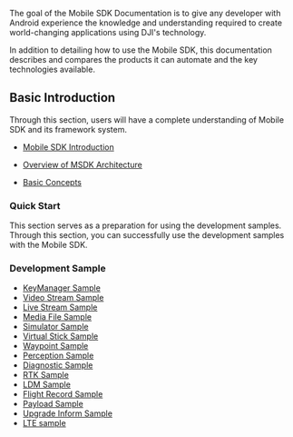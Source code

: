 The goal of the Mobile SDK Documentation is to give any developer with Android experience the knowledge and understanding required to create world-changing applications using DJI's technology.

In addition to detailing how to use the Mobile SDK, this documentation describes and compares the products it can automate and the key technologies available.

## Basic Introduction

Through this section, users will have a complete understanding of Mobile SDK and its framework system.

* [Mobile SDK Introduction](https://developer.dji.com/doc/mobile-sdk-tutorial/en/basic-introduction/msdk-introduction.html)

* [Overview of MSDK Architecture](https://developer.dji.com/doc/mobile-sdk-tutorial/en/basic-introduction/overview.html)

* [Basic Concepts](https://developer.dji.com/doc/mobile-sdk-tutorial/en/basic-introduction/basic-concepts/flight-control.html)


### Quick Start

This section serves as a preparation for using the development samples. Through this section, you can successfully use the development samples with the Mobile SDK.

### Development Sample

* [KeyManager Sample](https://developer.dji.com/doc/mobile-sdk-tutorial/en/tutorials/keymanager.html)
* [Video Stream Sample](https://developer.dji.com/doc/mobile-sdk-tutorial/en/tutorials/video-stream.html)
* [Live Stream Sample](https://developer.dji.com/doc/mobile-sdk-tutorial/en/tutorials/live-stream.html)
* [Media File Sample](https://developer.dji.com/doc/mobile-sdk-tutorial/en/tutorials/media-file.html)  
* [Simulator Sample](https://developer.dji.com/doc/mobile-sdk-tutorial/en/tutorials/simulator.html)
* [Virtual Stick Sample](https://developer.dji.com/doc/mobile-sdk-tutorial/en/tutorials/virtual-stick.html)
* [Waypoint Sample](https://developer.dji.com/doc/mobile-sdk-tutorial/en/tutorials/waypoint.html)
* [Perception Sample](https://developer.dji.com/doc/mobile-sdk-tutorial/en/tutorials/perception.html)
* [Diagnostic Sample](https://developer.dji.com/doc/mobile-sdk-tutorial/en/tutorials/diagnostic.html)
* [RTK Sample](https://developer.dji.com/doc/mobile-sdk-tutorial/en/tutorials/rtk.html)
* [LDM Sample](https://developer.dji.com/doc/mobile-sdk-tutorial/en/tutorials/ldm.html)
* [Flight Record Sample](https://developer.dji.com/doc/mobile-sdk-tutorial/en/tutorials/flight-record.html)
* [Payload Sample](https://developer.dji.com/doc/mobile-sdk-tutorial/en/tutorials/payload.html)
* [Upgrade Inform Sample](https://developer.dji.com/doc/mobile-sdk-tutorial/en/tutorials/upgrade.html)
* [LTE sample](https://developer.dji.com/doc/mobile-sdk-tutorial/en/tutorials/lte.html)
